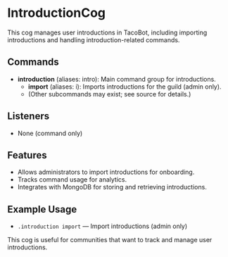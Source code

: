 # IntroductionCog

This cog manages user introductions in TacoBot, including importing introductions and handling introduction-related commands.

## Commands

- **introduction** (aliases: intro): Main command group for introductions.
  - **import** (aliases: i): Imports introductions for the guild (admin only).
  - (Other subcommands may exist; see source for details.)

## Listeners

- None (command only)

## Features

- Allows administrators to import introductions for onboarding.
- Tracks command usage for analytics.
- Integrates with MongoDB for storing and retrieving introductions.

## Example Usage

- `.introduction import` — Import introductions (admin only)

This cog is useful for communities that want to track and manage user introductions.
